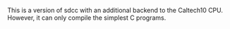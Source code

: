 This is a version of sdcc with an additional backend to the Caltech10 CPU. However, it can only compile the simplest C programs.